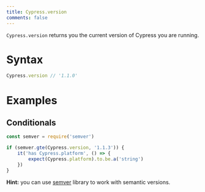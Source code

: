 ```yaml
---
title: Cypress.version
comments: false
---
```


`Cypress.version` returns you the current version of Cypress you are running.

# Syntax

```javascript
Cypress.version // '1.1.0'
```

# Examples

## Conditionals

```javascript
const semver = require('semver')

if (semver.gte(Cypress.version, '1.1.3')) {
    it('has Cypress.platform', () => {
        expect(Cypress.platform).to.be.a('string')
    })
}
```

**Hint:** you can use [semver](https://github.com/npm/node-semver#readme) library to work with semantic versions.

